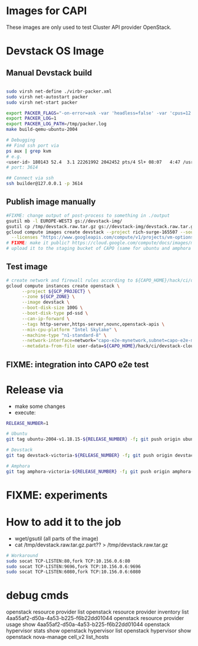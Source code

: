
# Images for CAPI

These images are only used to test Cluster API provider OpenStack.

# Devstack OS Image

## Manual Devstack build

```bash

sudo virsh net-define ./virbr-packer.xml
sudo virsh net-autostart packer
sudo virsh net-start packer

export PACKER_FLAGS="-on-error=ask -var 'headless=false' -var 'cpus=12' -var 'disk_size=15360' -var 'memory=24576'"
export PACKER_LOG=1                   
export PACKER_LOG_PATH=/tmp/packer.log
make build-qemu-ubuntu-2004

# Debugging
## Find ssh port via
ps aux | grep kvm
# e.g.
<user-id> 180143 52.4  3.1 22261992 2042452 pts/4 Sl+ 08:07   4:47 /usr/bin/qemu-system-x86_64 -display gtk -machine type=pc,accel=kvm -boot once=d -vnc 127.0.0.1:40 -name devstack -device virtio-scsi-pci,id=scsi0 -device scsi-hd,bus=scsi0.0,drive=drive0 -device virtio-net,netdev=user.0 -drive if=none,file=output/devstack/devstack,id=drive0,cache=writeback,discard=ignore,format=qcow2 -netdev user,id=user.0,hostfwd=tcp::3614-:22 -cdrom ${GITHUB_HOME}/sbueringer/cluster-api-provider-openstack-images/packer_cache/48e4ec4daa32571605576c5566f486133ecc271f.iso -m 16144M -smp cpus=4,sockets=4
# port: 3614

## Connect via ssh
ssh builder@127.0.0.1 -p 3614
```

## Publish image manually

```bash
#FIXME: change output of post-process to something in ./output
gsutil mb -l EUROPE-WEST3 gs://devstack-img/ 
gsutil cp /tmp/devstack.raw.tar.gz gs://devstack-img/devstack.raw.tar.gz
gcloud compute images create devstack --project rich-surge-165507 --source-uri gs://devstack-img/devstack.raw.tar.gz \
  --licenses "https://www.googleapis.com/compute/v1/projects/vm-options/global/licenses/enable-vmx"
# FIXME: make it public? https://cloud.google.com/compute/docs/images/managing-access-custom-images#share-images-publicly
# upload it to the staging bucket of CAPO (same for ubuntu and amphora (all) images)
```

## Test image

```bash
# create network and firewall rules according to ${CAPO_HOME}/hack/ci/devstack-on-gce-project-install.sh
gcloud compute instances create openstack \
      --project ${GCP_PROJECT} \
      --zone ${GCP_ZONE} \
      --image devstack \
      --boot-disk-size 100G \
      --boot-disk-type pd-ssd \
      --can-ip-forward \
      --tags http-server,https-server,novnc,openstack-apis \
      --min-cpu-platform "Intel Skylake" \
      --machine-type "n1-standard-8" \
      --network-interface=network="capo-e2e-mynetwork,subnet=capo-e2e-mynetwork,aliases=/24" \
      --metadata-from-file user-data=${CAPO_HOME}/hack/ci/devstack-cloud-init.yaml
```

## FIXME: integration into CAPO e2e test

# Release via

* make some changes
* execute:

```bash
RELEASE_NUMBER=1

# Ubuntu
git tag ubuntu-2004-v1.18.15-${RELEASE_NUMBER} -f; git push origin ubuntu-2004-v1.18.15-${RELEASE_NUMBER}  -f

# Devstack
git tag devstack-victoria-${RELEASE_NUMBER} -f; git push origin devstack-victoria-${RELEASE_NUMBER}  -f

# Amphora
git tag amphora-victoria-${RELEASE_NUMBER} -f; git push origin amphora-victoria-${RELEASE_NUMBER}  -f 
```

# FIXME: experiments

# How to add it to the job

* wget/gsutil (all parts of the image)
* cat /tmp/devstack.raw.tar.gz.part?? > /tmp/devstack.raw.tar.gz


```bash
# Workaround
sudo socat TCP-LISTEN:80,fork TCP:10.156.0.6:80
sudo socat TCP-LISTEN:9696,fork TCP:10.156.0.6:9696
sudo socat TCP-LISTEN:6080,fork TCP:10.156.0.6:6080
```

# debug cmds

openstack resource provider list
openstack resource provider inventory list 4aa55af2-d50a-4a53-b225-f6b22dd01044
openstack resource provider usage show 4aa55af2-d50a-4a53-b225-f6b22dd01044
openstack hypervisor stats show
openstack hypervisor list
openstack hypervisor show openstack
nova-manage cell_v2  list_hosts